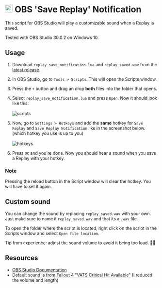 # <img src="https://github.com/mriot/mriot/assets/24588573/f47f8b7c-591f-48a9-989b-96b3eaec23e2" height="25px" alt="obs logo"> OBS 'Save Replay' Notification

This script for [OBS Studio](https://obsproject.com/) will play a customizable sound when a Replay is saved.  

Tested with OBS Studio 30.0.2 on Windows 10.

## Usage

1. Download `replay_save_notification.lua` and `replay_saved.wav` from the [latest release](https://github.com/mriot/obs-replay-save-notification/releases).
2. In OBS Studio, go to `Tools > Scripts`. This will open the Scripts window.
3. Press the `+` button and drag an drop **both** files into the folder that opens.
4. Select `replay_save_notification.lua` and press `Open`. Now it should look like this:<br><br>
![scripts](https://github.com/mriot/mriot/assets/24588573/c4ef7c21-e9dd-4788-8c2d-2498ab56c9fb)
1. Now, go to `Settings > Hotkeys` and add the **same** hotkey for `Save Replay` and `Save Replay Notification` like in the screenshot below. (which hotkey you use is up to you)<br><br>
![hotkeys](https://github.com/mriot/mriot/assets/24588573/f21f6864-53e4-46c7-8a52-319ae05688b4)

1. Press `OK` and you're done. Now you should hear a sound when you save a Replay with your hotkey.

### Note

Pressing the reload button in the Script window will clear the hotkey. You will have to set it again.

## Custom sound

You can change the sound by replacing `replay_saved.wav` with your own. Just make sure to name it `replay_saved.wav` and that its a `.wav` file.

To open the folder where the script is located, right click on the script in the Scripts window and select `Open file location`.

Tip from experience: adjust the sound volume to avoid it being too loud. 📢🥴

## Resources

- [OBS Studio Documentation](https://docs.obsproject.com/)
- Default sound is from [Fallout 4 "VATS Critical Hit Available"](https://www.youtube.com/watch?v=B5dnWeHFBqg) (I reduced the volume and length)

